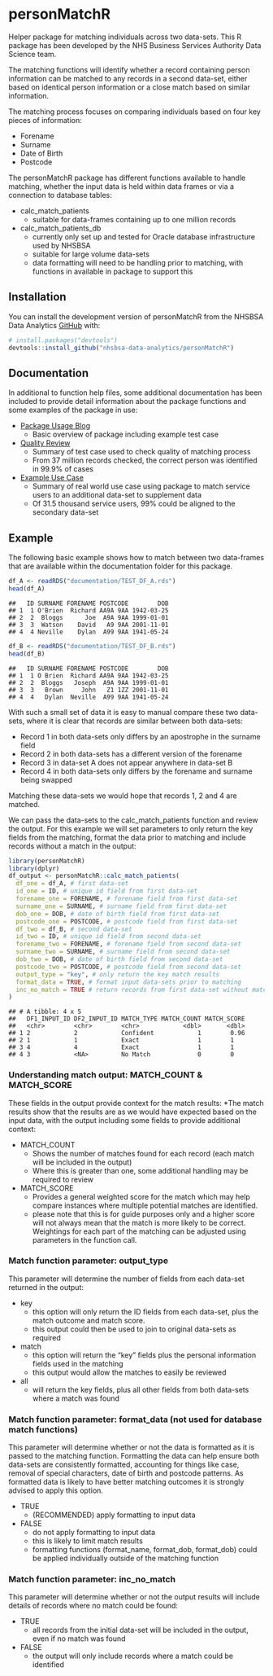 
# personMatchR

Helper package for matching individuals across two data-sets. This R
package has been developed by the NHS Business Services Authority Data
Science team.

The matching functions will identify whether a record containing person
information can be matched to any records in a second data-set, either
based on identical person information or a close match based on similar
information.

The matching process focuses on comparing individuals based on four key
pieces of information:

- Forename
- Surname
- Date of Birth
- Postcode

The personMatchR package has different functions available to handle
matching, whether the input data is held within data frames or via a
connection to database tables:

- calc_match_patients
  - suitable for data-frames containing up to one million records
- calc_match_patients_db
  - currently only set up and tested for Oracle database infrastructure
    used by NHSBSA
  - suitable for large volume data-sets
  - data formatting will need to be handling prior to matching, with
    functions in available in package to support this

## Installation

You can install the development version of personMatchR from the NHSBSA
Data Analytics [GitHub](https://github.com/nhsbsa-data-analytics/) with:

``` r
# install.packages("devtools")
devtools::install_github("nhsbsa-data-analytics/personMatchR")
```

## Documentation

In additional to function help files, some additional documentation has
been included to provide detail information about the package functions
and some examples of the package in use:

- [Package Usage Blog](documentation/personMatchR%20Usage%20Blog.pdf)
  - Basic overview of package including example test case
- [Quality
  Review](documentation/personMatchR%20-%20Quality%20Review.pdf)
  - Summary of test case used to check quality of matching process
  - From 37 million records checked, the correct person was identified
    in 99.9% of cases
- [Example Use Case](documentation/personMatchR%20-%20Use%20Case.pdf)
  - Summary of real world use case using package to match service users
    to an additional data-set to supplement data
  - Of 31.5 thousand service users, 99% could be aligned to the
    secondary data-set

## Example

The following basic example shows how to match between two data-frames
that are available within the documentation folder for this package.

``` r
df_A <- readRDS("documentation/TEST_DF_A.rds")
head(df_A)
```

    ##   ID SURNAME FORENAME POSTCODE        DOB
    ## 1  1 O'Brien  Richard AA9A 9AA 1942-03-25
    ## 2  2  Bloggs      Joe  A9A 9AA 1999-01-01
    ## 3  3  Watson    David   A9 9AA 2001-11-01
    ## 4  4 Neville    Dylan  A99 9AA 1941-05-24

``` r
df_B <- readRDS("documentation/TEST_DF_B.rds")
head(df_B)
```

    ##   ID SURNAME FORENAME POSTCODE        DOB
    ## 1  1 O Brien  Richard AA9A 9AA 1942-03-25
    ## 2  2  Bloggs   Joseph  A9A 9AA 1999-01-01
    ## 3  3   Brown     John   Z1 1ZZ 2001-11-01
    ## 4  4   Dylan  Neville  A99 9AA 1941-05-24

With such a small set of data it is easy to manual compare these two
data-sets, where it is clear that records are similar between both
data-sets:

- Record 1 in both data-sets only differs by an apostrophe in the
  surname field
- Record 2 in both data-sets has a different version of the forename
- Record 3 in data-set A does not appear anywhere in data-set B
- Record 4 in both data-sets only differs by the forename and surname
  being swapped

Matching these data-sets we would hope that records 1, 2 and 4 are
matched.

We can pass the data-sets to the calc_match_patients function and review
the output. For this example we will set parameters to only return the
key fields from the matching, format the data prior to matching and
include records without a match in the output:

``` r
library(personMatchR)
library(dplyr)
df_output <- personMatchR::calc_match_patients(
  df_one = df_A, # first data-set
  id_one = ID, # unique id field from first data-set
  forename_one = FORENAME, # forename field from first data-set
  surname_one = SURNAME, # surname field from first data-set
  dob_one = DOB, # date of birth field from first data-set
  postcode_one = POSTCODE, # postcode field from first data-set
  df_two = df_B, # second data-set
  id_two = ID, # unique id field from second data-set
  forename_two = FORENAME, # forename field from second data-set
  surname_two = SURNAME, # surname field from second data-set
  dob_two = DOB, # date of birth field from second data-set
  postcode_two = POSTCODE, # postcode field from second data-set
  output_type = "key", # only return the key match results
  format_data = TRUE, # format input data-sets prior to matching
  inc_no_match = TRUE # return records from first data-set without matches
)
```

    ## # A tibble: 4 x 5
    ##   DF1_INPUT_ID DF2_INPUT_ID MATCH_TYPE MATCH_COUNT MATCH_SCORE
    ##   <chr>        <chr>        <chr>            <dbl>       <dbl>
    ## 1 2            2            Confident            1        0.96
    ## 2 1            1            Exact                1        1   
    ## 3 4            4            Exact                1        1   
    ## 4 3            <NA>         No Match             0        0

### Understanding match output: MATCH_COUNT & MATCH_SCORE

These fields in the output provide context for the match results: \*The
match results show that the results are as we would have expected based
on the input data, with the output including some fields to provide
additional context:

- MATCH_COUNT
  - Shows the number of matches found for each record (each match will
    be included in the output)
  - Where this is greater than one, some additional handling may be
    required to review
- MATCH_SCORE
  - Provides a general weighted score for the match which may help
    compare instances where multiple potential matches are identified.
  - please note that this is for guide purposes only and a higher score
    will not always mean that the match is more likely to be correct.
    Weightings for each part of the matching can be adjusted using
    parameters in the function call.

### Match function parameter: output_type

This parameter will determine the number of fields from each data-set
returned in the output:

- key
  - this option will only return the ID fields from each data-set, plus
    the match outcome and match score.
  - this output could then be used to join to original data-sets as
    required
- match
  - this option will return the “key” fields plus the personal
    information fields used in the matching
  - this output would allow the matches to easily be reviewed
- all
  - will return the key fields, plus all other fields from both
    data-sets where a match was found

### Match function parameter: format_data (not used for database match functions)

This parameter will determine whether or not the data is formatted as it
is passed to the matching function. Formatting the data can help ensure
both data-sets are consistently formatted, accounting for things like
case, removal of special characters, date of birth and postcode
patterns. As formatted data is likely to have better matching outcomes
it is strongly advised to apply this option.

- TRUE
  - (RECOMMENDED) apply formatting to input data
- FALSE
  - do not apply formatting to input data
  - this is likely to limit match results
  - formatting functions (format_name, format_dob, format_dob) could be
    applied individually outside of the matching function

### Match function parameter: inc_no_match

This parameter will determine whether or not the output results will
include details of records where no match could be found:

- TRUE
  - all records from the initial data-set will be included in the
    output, even if no match was found
- FALSE
  - the output will only include records where a match could be
    identified
